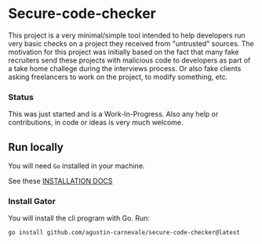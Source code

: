 # Secure-code-checker

This project is a very minimal/simple tool intended to help developers run very basic checks on a project they received from "untrusted" sources. The motivation for this project was initially based on the fact that many fake recruiters send these projects with malicious code to developers as part of a take home challege during the interviews process. Or also fake clients asking freelancers to work on the project, to modify something, etc.

### Status

This was just started and is a Work-In-Progress. Also any help or contributions, in code or ideas is very much welcome.

## Run locally

You will need `Go` installed in your machine.

See these [INSTALLATION DOCS](./INSTALLATIONS.md)

### Install Gator

You will install the cli program with Go.
Run:

```bash
go install github.com/agustin-carnevale/secure-code-checker@latest
```
